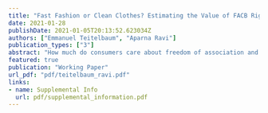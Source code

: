 ```yaml
---
title: "Fast Fashion or Clean Clothes? Estimating the Value of FACB Rights"
date: 2021-01-28
publishDate: 2021-01-05T20:13:52.623034Z
authors: ["Emmanuel Teitelbaum", "Aparna Ravi"]
publication_types: ["3"]
abstract: "How much do consumers care about freedom of association and collective bargaining rights and when does consumer demand for labor rights translate into ﬁrm proﬁts? We test the relative strength of consumer preferences over diﬀerent labor standards with a series of unique conjoint experiments embedded in a survey of more than 2,000 U.S. consumers. We employ a Bayesian approach to estimate consumer willingness to pay for garments produced in factories with good labor standards and to simulate how consumer enthusiasm translates into increased proﬁts for apparel ﬁrms. Our willingness to pay estimates suggest much higher demand for FACB rights, the payment of a living wage, and women’s empowerment than is commonly assumed in academic and policy circles. Our proﬁt simulations, however, demonstrate that the ability of competing ﬁrms to adopt similar marketing strategies can limit the proﬁts ﬂowing from this enthusiasm. Since respect for labor rights cannot be patented, the eﬀectiveness of ethical labeling depends heavily on the ability of ﬁrms to develop unique ways of incorporating respect for FACB rights into their branding strategies."
featured: true
publication: "Working Paper"
url_pdf: "pdf/teitelbaum_ravi.pdf"
links: 
- name: Supplemental Info
  url: pdf/supplemental_information.pdf
---
```


